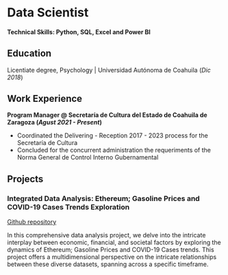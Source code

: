# Data Scientist

#### Technical Skills: Python, SQL, Excel and Power BI

## Education
Licentiate degree, Psychology | Universidad Autónoma de Coahuila (_Dic 2018_)       		

## Work Experience
**Program Manager @ Secretaría de Cultura del Estado de Coahuila de Zaragoza (_Agust 2021 - Present_)**
- Coordinated the Delivering - Reception 2017 - 2023 process for the Secretaría de Cultura
- Concluded for the concurrent administration the requeriments of the Norma General de Control Interno Gubernamental

## Projects
### Integrated Data Analysis: Ethereum; Gasoline Prices  and COVID-19 Cases Trends Exploration
[Github repository](https://github.com/Tellitaz/Ethereum/blob/0b82466f25fd1c13a4aebd4d7ba6d69576c515e4/merged_data1.ipynb)

In this comprehensive data analysis project, we delve into the intricate interplay between economic, financial, and societal factors by exploring the dynamics of Ethereum; Gasoline Prices  and COVID-19 Cases trends. This project offers a multidimensional perspective on the intricate relationships between these diverse datasets, spanning across a specific timeframe.


